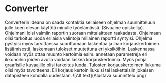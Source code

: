 # Converter
Converterin ideana on saada kontaktia sellaiseen ohjelman suunnitteluun jolle koen olevan käyttöä minulle työelämässä. (Sivuaine opiskelija). Ohjelmani loisi valmiin raportin suoraan mittalaitteen raakadasta. Ohjelmaan olisi tarkoitus luoda erilaisia valintoja millainen raportti syntyisi. Ohjelma pystyisi myös tarvittaessa suorittamaan laskentaa ja ihan korjauskertoimen lisäämisestä, laskemaan  tulokset muutettuna eri yksiköihin. Laskennassa voidaan myös ottaa muunto kertoimia esim. annetaan parametreja eri ikkunoihin joiden avulla voidaan laskea korjauskertoimia. Myös pohja graafisille kuvaajille olisi tarkoitus luoda. Tulosten korjauskertoimen liukuma olisi myös tavoitteena. Eli korjaus kertoin liukuisi tai laskettaisiin jokaisen datapisteen kohdalla uudestaan.
![Alt text](Alustava suunnittelu.png)
